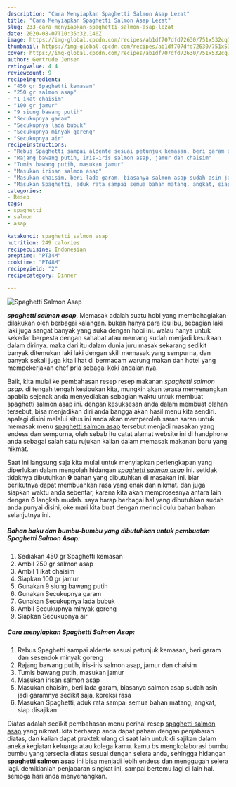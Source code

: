 ```yaml
---
description: "Cara Menyiapkan Spaghetti Salmon Asap Lezat"
title: "Cara Menyiapkan Spaghetti Salmon Asap Lezat"
slug: 233-cara-menyiapkan-spaghetti-salmon-asap-lezat
date: 2020-08-07T10:35:32.140Z
image: https://img-global.cpcdn.com/recipes/ab1df707dfd72630/751x532cq70/spaghetti-salmon-asap-foto-resep-utama.jpg
thumbnail: https://img-global.cpcdn.com/recipes/ab1df707dfd72630/751x532cq70/spaghetti-salmon-asap-foto-resep-utama.jpg
cover: https://img-global.cpcdn.com/recipes/ab1df707dfd72630/751x532cq70/spaghetti-salmon-asap-foto-resep-utama.jpg
author: Gertrude Jensen
ratingvalue: 4.4
reviewcount: 9
recipeingredient:
- "450 gr Spaghetti kemasan"
- "250 gr salmon asap"
- "1 ikat chaisim"
- "100 gr jamur"
- "9 siung bawang putih"
- "Secukupnya garam"
- "Secukupnya lada bubuk"
- "Secukupnya minyak goreng"
- "Secukupnya air"
recipeinstructions:
- "Rebus Spaghetti sampai aldente sesuai petunjuk kemasan, beri garam dan sesendok minyak goreng"
- "Rajang bawang putih, iris-iris salmon asap, jamur dan chaisim"
- "Tumis bawang putih, masukan jamur"
- "Masukan irisan salmon asap"
- "Masukan chaisim, beri lada garam, biasanya salmon asap sudah asin jadi garamnya sedikit saja, koreksi rasa"
- "Masukan Spaghetti, aduk rata sampai semua bahan matang, angkat, siap disajikan"
categories:
- Resep
tags:
- spaghetti
- salmon
- asap

katakunci: spaghetti salmon asap 
nutrition: 249 calories
recipecuisine: Indonesian
preptime: "PT34M"
cooktime: "PT48M"
recipeyield: "2"
recipecategory: Dinner

---
```



![Spaghetti Salmon Asap](https://img-global.cpcdn.com/recipes/ab1df707dfd72630/751x532cq70/spaghetti-salmon-asap-foto-resep-utama.jpg)

<b><i>spaghetti salmon asap</i></b>, Memasak adalah suatu hobi yang membahagiakan dilakukan oleh berbagai kalangan. bukan hanya para ibu ibu, sebagian laki laki juga sangat banyak yang suka dengan hobi ini. walau hanya untuk sekedar berpesta dengan sahabat atau memang sudah menjadi kesukaan dalam dirinya. maka dari itu dalam dunia juru masak sekarang sedikit banyak ditemukan laki laki dengan skill memasak yang sempurna, dan banyak sekali juga kita lihat di bermacam warung makan dan hotel yang mempekerjakan chef pria sebagai koki andalan nya.

Baik, kita mulai ke pembahasan resep resep makanan <i>spaghetti salmon asap</i>. di tengah tengah kesibukan kita, mungkin akan terasa menyenangkan apabila sejenak anda menyediakan sebagian waktu untuk membuat spaghetti salmon asap ini. dengan kesuksesan anda dalam membuat olahan tersebut, bisa menjadikan diri anda bangga akan hasil menu kita sendiri. apalagi disini melalui situs ini anda akan memperoleh saran saran untuk memasak menu <u>spaghetti salmon asap</u> tersebut menjadi masakan yang endess dan sempurna, oleh sebab itu catat alamat website ini di handphone anda sebagai salah satu rujukan kalian dalam memasak makanan baru yang nikmat.




Saat ini langsung saja kita mulai untuk menyiapkan perlengkapan yang diperlukan dalam mengolah hidangan <u><i>spaghetti salmon asap</i></u> ini. setidak tidaknya dibutuhkan <b>9</b> bahan yang dibutuhkan di masakan ini. biar berikutnya dapat membuahkan rasa yang enak dan nikmat. dan juga siapkan waktu anda sebentar, karena kita akan memprosesnya antara lain dengan <b>6</b> langkah mudah. saya harap berbagai hal yang dibutuhkan sudah anda punyai disini, oke mari kita buat dengan merinci dulu bahan bahan selanjutnya ini.

<!--inarticleads1-->

##### Bahan baku dan bumbu-bumbu yang dibutuhkan untuk pembuatan Spaghetti Salmon Asap:

1. Sediakan 450 gr Spaghetti kemasan
1. Ambil 250 gr salmon asap
1. Ambil 1 ikat chaisim
1. Siapkan 100 gr jamur
1. Gunakan 9 siung bawang putih
1. Gunakan Secukupnya garam
1. Gunakan Secukupnya lada bubuk
1. Ambil Secukupnya minyak goreng
1. Siapkan Secukupnya air




<!--inarticleads2-->

##### Cara menyiapkan Spaghetti Salmon Asap:

1. Rebus Spaghetti sampai aldente sesuai petunjuk kemasan, beri garam dan sesendok minyak goreng
1. Rajang bawang putih, iris-iris salmon asap, jamur dan chaisim
1. Tumis bawang putih, masukan jamur
1. Masukan irisan salmon asap
1. Masukan chaisim, beri lada garam, biasanya salmon asap sudah asin jadi garamnya sedikit saja, koreksi rasa
1. Masukan Spaghetti, aduk rata sampai semua bahan matang, angkat, siap disajikan




Diatas adalah sedikit pembahasan menu perihal resep <u>spaghetti salmon asap</u> yang nikmat. kita berharap anda dapat paham dengan penjabaran diatas, dan kalian dapat praktek ulang di saat lain untuk di sajikan dalam aneka kegiatan keluarga atau kolega kamu. kamu bs mengkolaborasi bumbu bumbu yang tersedia diatas sesuai dengan selera anda, sehingga hidangan <b>spaghetti salmon asap</b> ini bisa menjadi lebih endess dan menggugah selera lagi. demikianlah penjabaran singkat ini, sampai bertemu lagi di lain hal. semoga hari anda menyenangkan.
